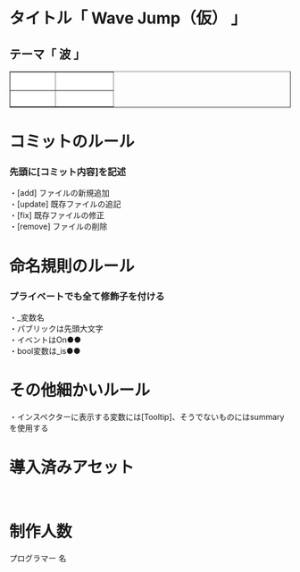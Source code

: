 <h1> タイトル「 Wave Jump（仮） 」 </h1>
<h2>テーマ「 波 」</h2>
<tr>
<table border="1" width="300">
<tr>
<th bgcolor="#FFFFFF"><font color="#FFFFFF">エンジン</font></th>
<th bgcolor="#FFFFFF"><font color="#FFFFFF">バージョン</font></th>
</tr>
<tr>
<th bgcolor="#FFFFFF"><font color="#FFFFFF">Unity</font></th>
<th bgcolor="#FFFFFF"><font color="#FFFFFF">2021.3.8f1</font></th>
</tr>
</table>

<h1> コミットのルール </h1>
<h3> 先頭に[コミット内容]を記述 </h3>
・[add] ファイルの新規追加<br>
・[update] 既存ファイルの追記<br>
・[fix] 既存ファイルの修正<br>
・[remove] ファイルの削除<br>

<h1> 命名規則のルール </h1>
<h3> プライベートでも全て修飾子を付ける </h3>
・_変数名<br>
・パブリックは先頭大文字<br>
・イベントはOn●●<br>
・bool変数は_is●●<br>

<h1> その他細かいルール </h1>
・インスペクターに表示する変数には[Tooltip]、そうでないものにはsummaryを使用する<br>

<h1> 導入済みアセット </h1>
<br>
<h1> 制作人数 </h1>
プログラマー 名<br>
